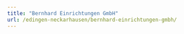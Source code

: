 ```yaml
---
title: "Bernhard Einrichtungen GmbH"
url: /edingen-neckarhausen/bernhard-einrichtungen-gmbh/
---
```

